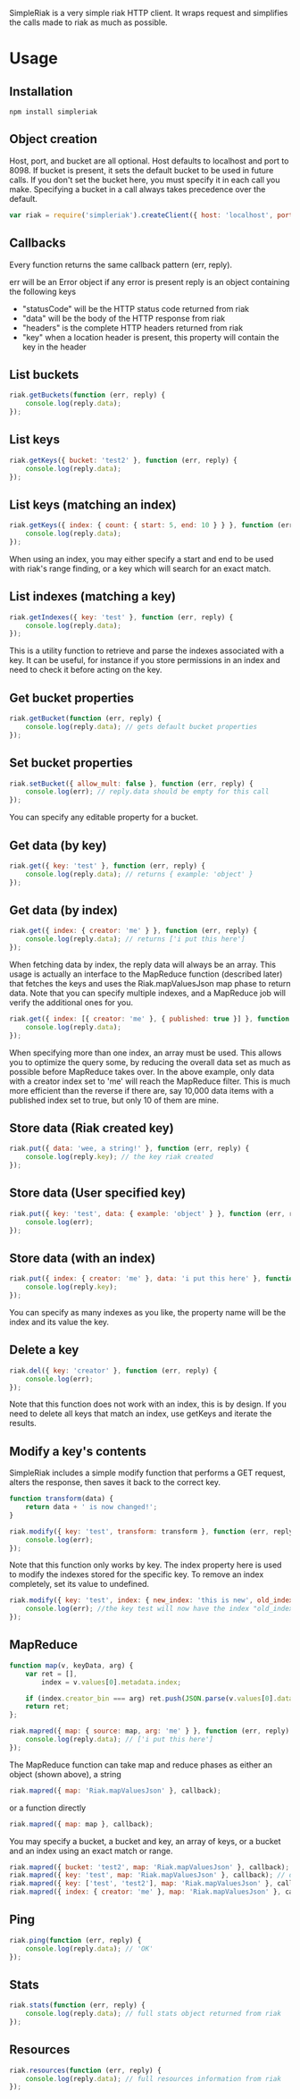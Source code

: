 SimpleRiak is a very simple riak HTTP client. It wraps request and simplifies the calls made to riak as much as possible.

Usage
=====

Installation
------------

```
npm install simpleriak
```

Object creation
---------------

Host, port, and bucket are all optional. Host defaults to localhost and port to 8098.
If bucket is present, it sets the default bucket to be used in future calls. If you don't set the
bucket here, you must specify it in each call you make. Specifying a bucket in a call always takes
precedence over the default.

```javascript
var riak = require('simpleriak').createClient({ host: 'localhost', port: 8098, bucket: 'test' });
```

Callbacks
---------

Every function returns the same callback pattern (err, reply).

err will be an Error object if any error is present
reply is an object containing the following keys
* "statusCode" will be the HTTP status code returned from riak
* "data" will be the body of the HTTP response from riak
* "headers" is the complete HTTP headers returned from riak
* "key" when a location header is present, this property will contain the key in the header

List buckets
------------

```javascript
riak.getBuckets(function (err, reply) {
    console.log(reply.data);
});
```

List keys
---------

```javascript
riak.getKeys({ bucket: 'test2' }, function (err, reply) {
    console.log(reply.data);
});
```

List keys (matching an index)
-----------------------------

```javascript
riak.getKeys({ index: { count: { start: 5, end: 10 } } }, function (err, reply) {
    console.log(reply.data);
});
```

When using an index, you may either specify a start and end to be used with riak's range finding, or
a key which will search for an exact match.

List indexes (matching a key)
-----------------------------

```javascript
riak.getIndexes({ key: 'test' }, function (err, reply) {
    console.log(reply.data);
});
```

This is a utility function to retrieve and parse the indexes associated with a key. It can be useful, for
instance if you store permissions in an index and need to check it before acting on the key.

Get bucket properties
---------------------

```javascript
riak.getBucket(function (err, reply) {
    console.log(reply.data); // gets default bucket properties
});
```

Set bucket properties
---------------------

```javascript
riak.setBucket({ allow_mult: false }, function (err, reply) {
    console.log(err); // reply.data should be empty for this call
});
```

You can specify any editable property for a bucket.

Get data (by key)
-----------------

```javascript
riak.get({ key: 'test' }, function (err, reply) {
    console.log(reply.data); // returns { example: 'object' }
});
```

Get data (by index)
-------------------

```javascript
riak.get({ index: { creator: 'me' } }, function (err, reply) {
    console.log(reply.data); // returns ['i put this here']
});
```

When fetching data by index, the reply data will always be an array. This usage is actually an interface to the MapReduce
function (described later) that fetches the keys and uses the Riak.mapValuesJson map phase to return data. Note that you can
specify multiple indexes, and a MapReduce job will verify the additional ones for you.

```javascript
riak.get({ index: [{ creator: 'me' }, { published: true }] }, function (err, reply) {
    console.log(reply.data);
});
```

When specifying more than one index, an array must be used. This allows you to optimize the query some, by reducing the overall
data set as much as possible before MapReduce takes over. In the above example, only data with a creator index set to 'me' will
reach the MapReduce filter. This is much more efficient than the reverse if there are, say 10,000 data items with a published
index set to true, but only 10 of them are mine.

Store data (Riak created key)
-----------------------------

```javascript
riak.put({ data: 'wee, a string!' }, function (err, reply) {
    console.log(reply.key); // the key riak created
});
```


Store data (User specified key)
-------------------------------

```javascript
riak.put({ key: 'test', data: { example: 'object' } }, function (err, reply) {
    console.log(err);
});
```

Store data (with an index)
--------------------------

```javascript
riak.put({ index: { creator: 'me' }, data: 'i put this here' }, function (err, reply) {
    console.log(reply.key);
});
```

You can specify as many indexes as you like, the property name will be the index and its value the key.

Delete a key
------------

```javascript
riak.del({ key: 'creator' }, function (err, reply) {
    console.log(err);
});
```

Note that this function does not work with an index, this is by design. If you need to delete all keys
that match an index, use getKeys and iterate the results.

Modify a key's contents
-----------------------

SimpleRiak includes a simple modify function that performs a GET request, alters the response, then saves it
back to the correct key.

```javascript
function transform(data) {
    return data + ' is now changed!';
}

riak.modify({ key: 'test', transform: transform }, function (err, reply) {
    console.log(err);
});
```

Note that this function only works by key. The index property here is used to modify the indexes stored for the
specific key. To remove an index completely, set its value to undefined.

```javascript
riak.modify({ key: 'test', index: { new_index: 'this is new', old_index: undefined } }, function (err, reply) {
    console.log(err); //the key test will now have the index "old_index" removed, and the index "new_index" added with a value of "this is new"
});
```

MapReduce
---------

```javascript
function map(v, keyData, arg) {
    var ret = [],
        index = v.values[0].metadata.index;

    if (index.creator_bin === arg) ret.push(JSON.parse(v.values[0].data));
    return ret;
};

riak.mapred({ map: { source: map, arg: 'me' } }, function (err, reply) {
    console.log(reply.data); // ['i put this here']
});
```

The MapReduce function can take map and reduce phases as either an object (shown above), a string

```javascript
riak.mapred({ map: 'Riak.mapValuesJson' }, callback);
```

or a function directly

```javascript
riak.mapred({ map: map }, callback);
```

You may specify a bucket, a bucket and key, an array of keys, or a bucket and an index using an exact match or range.

```javascript
riak.mapred({ bucket: 'test2', map: 'Riak.mapValuesJson' }, callback);
riak.mapred({ key: 'test', map: 'Riak.mapValuesJson' }, callback); // default bucket is used
riak.mapred({ key: ['test', 'test2'], map: 'Riak.mapValuesJson' }, callback);
riak.mapred({ index: { creator: 'me' }, map: 'Riak.mapValuesJson' }, callback);
```

Ping
----

```javascript
riak.ping(function (err, reply) {
    console.log(reply.data); // 'OK'
});
```

Stats
-----

```javascript
riak.stats(function (err, reply) {
    console.log(reply.data); // full stats object returned from riak
});
```

Resources
---------

```javascript
riak.resources(function (err, reply) {
    console.log(reply.data); // full resources information from riak
});
```
